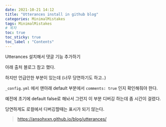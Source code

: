 ```yaml
---
date: 2021-10-21 14:12
title: "Utterances install in github blog"
categories: MinimalMistakes
tags: MinimalMistakes
# 목차
toc: true  
toc_sticky: true 
toc_label : "Contents"
---
```


Utterances 설치해서 댓글 기능 추가하기

아래 출처 블로그 참고 했다.

하지만 언급안한 부분이 있는데 (너무 당연하기도 하고..)

`_config.yml` 에서 맨아래 default 부분에서 `comments: true` 인지 확인해줘야 한다.  

예전에 초기에 default false로 해놔서 그런지 이 부분 디버깅 하는데 좀 시간이 걸렸다.  

당연하게도 로컬에서 디버깅할때는 표시가 되기 않는다.  


> <https://ansohxxn.github.io/blog/utterances/>